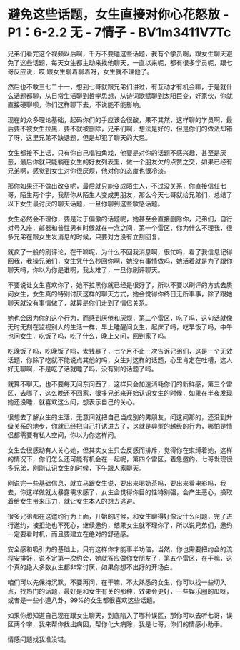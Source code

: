 # 避免这些话题，女生直接对你心花怒放 - P1：6-2.2 无 - 7情子 - BV1m3411V7Tc

兄弟们看完这个视频以后啊，千万不要碰这些话题，我有个学员啊，跟女生聊天避免了这些话题，每天女生都主动来找他聊天，一直以来呢，都有很多学员呢，跟七哥反应说，哎 跟女生聊着聊着呀，女生就不理他了。

然后也不敢三七二十一，想到七哥就跟兄弟们讲过，有互动才有机会嘛，于是就什么话题都聊，从日常生活聊到哲学思想，从诗词歌赋聊到太阳巨变，好家伙，你就直接硬聊呗，你们这样聊下去，不说能不能影响。

现在的众多理论基础，起码你们的手应该会很酸，果不其然，这样聊的学员啊，最后要不被女生拉黑，要不就被删除，兄弟们啊，想法是好的，但是你们的做法却错了呀，这里兄弟不缺话题，但是却犯了聊天的大忌。

女生都接不上话，只有你自己唱独角戏，他要是对你的话题不感兴趣，甚至是厌恶，最后你就只能躺在女生的好友列表里，做一个朋友欠的点赞之交，如果已经有兄弟啊，感觉到女生对你很厌烦，他对你的态度也很冷淡。

那你如果还不做出改变呢，最后就只能变成陌生人，不过没关系，你直接信任七哥，陌生两个字，我帮你从陌生人变成男朋友，那么今天七哥就给兄弟们，总结了以下女生最讨厌的聊天话题，一旦你聊到这些敏感话题。

女生必然会不理你，要是过于偏激的话题呢，她甚至会直接删除你，兄弟们，自行对号入座，邮器和普性男有时候就在一念之间，第一个雷区，你为什么不理我，很多兄弟在跟女生发消息的时候，只要对方没有立刻回复。

就疯了一般的刷评论，在干嘛呢，为什么不回我消息啊，很忙吗，看了我信息记得回我，我操兄弟们，女生凭什么秒回你啊，她没有事情做吗，她活着就是为了跟你聊天吗，你以为你是谁啊，我太难了，一旦你刷评聊天。

不要说让女生喜欢你了，她不拉黑你就已经是很好了，所以不要以刷评的方式去质问女生，女生真的特别讨厌这样的聊天方式，她会觉得你终日无所事事，除了跟她聊天就没有事情做了，就算是你们走到了情侣关系。

她也会因为你的这个行为，而感到厌倦和厌烦，第二个雷区，吃了吗，这句话就像无时无刻在监视别人的生活一样，早上睡醒问女生，起床了吗，吃早饭了吗，中午也问女生，吃饭了吗，吃了什么，晚上又问，回到家了吗。

吃晚饭了吗，吃晚饭了吗，太残暴了，七个月不止一次告诉兄弟们，这是一个无效话题，你除了吃就不能说点其他的吗，女生对这样的话题，心里肯定在吐槽，这人好无聊啊，不是吃了话就睡了吗，没有别的话题了吗。

就算不聊天，也不要每天问东问西了，这样只会加速消耗你们的新鲜感，第三个雷区，去哪了，这么晚还不回家，很多兄弟来开始认识女生的时候，如果在半夜发现她还没睡，就喜欢这么问，想表示自己的关心。

很想去了解女生的生活，无意间就把自己当成别的男朋友，问这问那的，还没到升级关系的地步，你就已经把自己打诱进去了，这就是典型的越级的行为，哪怕是情侣都需要有私人空间，你以为你这样问。

女生会很感动有人关心她，但其实女生只会反感而排斥，觉得你在束缚着她，这样的情况下，你们怎么还可能有机会在一起呢，第四个雷区，着急邀约，七哥发现很多兄弟，刚刚认识女生的时候，下午跟人家聊天。

刚说完一些基础信息，就立马跟女生说，要出来喝奶茶吗，要出来看电影吗，我去，你这样做就太暴露需求感了，女生会觉得你目的性特别强，会产生恶心，换取着给女生带来压力，就让女生本人的想去逃避。

很多兄弟都在这邀约行为上面，开始的时候，和女生聊得好像没什么问题，完了进行邀约，被拒绝也不死心，继续邀约，结果女生就不理你了，所以说兄弟们，邀约一定要看时机，而且要建立在绝对的舒适感。

安全感和吸引力的基础上，只有这样你才能事半功倍，当然，你也需要把约会的流程安排好，说不定第一次约会，她就答应做你女朋友了，第五个雷区，在干嘛，这个真的绝大多数女生都非常讨厌，如果你想不出好的开场白。

咱们可以先保持沉默，不要再问，在干嘛，不太熟悉的女生，你可以找一些切入点，找热门的话题，最好是和女生有关的那种，效果会更好，一些娱乐圈的瓜呀，或者是一些小道八卦，99%的女生都很喜欢这些话题。

如果你想知道自己现在跟女生聊天，到底陷入了哪种误区，那你可以去听七哥，误区两个字，我来帮你找出病因，帮你化大病除，我是七哥，你们的情感小助手。

情感问题找我准没错。